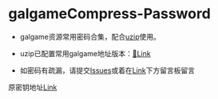 # galgameCompress-Password

- galgame资源常用密码合集，配合[uzip](https://www.yuque.com/farkaway/uzip/mhy85w)使用。

- uzip已配置常用galgame地址版本：[🔗Link](https://wwi.lanzouw.com/iiQrwzie3fa)

- 如密码有疏漏，请提交[Issues](https://github.com/nameyou486/galgameCompress-Password/issues)或着在[Link](http://119.91.106.132:8881/)下方留言板留言

原密钥地址[Link](https://t.me/Galgamer_Channel/674)
